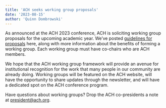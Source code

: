 ```yaml
---
title: 'ACH seeks working group proposals'
date: '2023-08-15'
author: 'Quinn Dombrowski'
---
```


As announced at the ACH 2023 conference, ACH is soliciting working group proposals for the upcoming academic year. We’ve posted [guidelines for proposals](https://ach.org/ach-working-group-guidelines/) here, along with more information about the benefits of forming a working group. Each working group must have co-chairs who are ACH members.

We hope that the ACH working group framework will provide an avenue for institutional recognition for the work that many people in our community are already doing. Working groups will be featured on the ACH website, will have the opportunity to share updates through the newsletter, and will have a dedicated spot on the ACH conference program.

Have questions about working groups? Drop the ACH co-presidents a note at president@ach.org.
